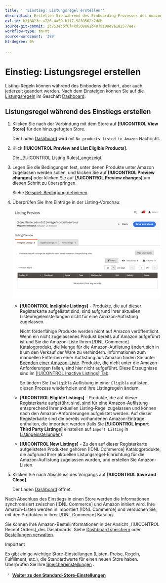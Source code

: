 ```yaml
---
title: '''Einstieg: Listungsregel erstellen"'
description: Erstellen Sie während des Einboarding-Prozesses des Amazon Sales Kanal die anfänglichen Regeln für die Erstellung von Amazon-Listen für Ihre [!DNL Commerce] Produkte.
exl-id: b318823e-a726-4a59-b117-9838562c7d8b
source-git-commit: 2c753ec5f6f4cd509e61b4875e09e9a1a2577ee7
workflow-type: tm+mt
source-wordcount: '389'
ht-degree: 0%

---
```


# Einstieg: Listungsregel erstellen

Listing-Regeln können während des Einbodens definiert, aber auch jederzeit geändert werden. Nach dem Einsteigen können Sie auf die [Listungsregeln](./listing-rules.md) im Geschäft [Dashboard](./amazon-store-dashboard.md).

## Listungsregel während des Einstiegs erstellen

1. Klicken Sie nach der Verbindung mit dem Store auf **[!UICONTROL View Store]** für den hinzugefügten Store.

   Der Laden [Dashboard](./amazon-store-dashboard.md) wird mit `No products listed to Amazon` Nachricht.

1. Klick **[!UICONTROL Preview and List Eligible Products]**.

   Die _[!UICONTROL Listing Rules]_angezeigt.

1. Legen Sie die Bedingungen fest, unter denen Produkte unter Amazon zugelassen werden sollen, und klicken Sie auf **[!UICONTROL Preview changes]** oder klicken Sie auf **[!UICONTROL Preview changes]** um diesen Schritt zu überspringen.

   Siehe [Beispiel: Bedingung definieren](./ob-define-condition-example.md).

1. Überprüfen Sie Ihre Einträge in der Listing-Vorschau:

   ![Listing-Vorschau](assets/amazon-ob-listing-preview.png)

   - **[!UICONTROL Ineligible Listings]** - Produkte, die auf dieser Registerkarte aufgelistet sind, sind aufgrund Ihrer aktuellen Listenregeleinstellungen nicht für eine Amazon-Auflistung zugelassen.

      Nicht förderfähige Produkte werden nicht auf Amazon veröffentlicht. Wenn ein nicht zugelassenes Produkt bereits auf Amazon aufgeführt ist und Sie die Amazon-Liste Ihrem [!DNL Commerce] Katalogprodukt, die Menge für die Amazon-Auflistung ändert sich in `0` um den Verkauf der Ware zu verhindern. Informationen zum manuellen Entfernen einer Auflistung aus Amazon finden Sie unter [Beenden einer Amazon-Liste](./end-listings-manually.md). Produkte, die nicht unter die Amazon-Anforderungen fallen, sind hier nicht aufgeführt. Diese Erzeugnisse sind im [[!UICONTROL Inactive Listings] Tab](./inactive-listings.md).

      So ändern Sie `Ineligible` Auflistung in einer `Eligible` auflisten, diesen Prozess wiederholen und Ihre Listingregeln ändern.

   - **[!UICONTROL Eligible Listings]** - Produkte, die auf dieser Registerkarte aufgeführt sind, sind für eine Amazon-Auflistung entsprechend Ihrer aktuellen Listing-Regel zugelassen und können nach den Amazon-Anforderungen aufgelistet werden. Auf dieser Registerkarte sind die bereits vorhandenen Amazon-Einträge enthalten, die importiert werden (falls Sie **[!UICONTROL Import Third Party Listings]** einstellen auf `Import Listing` in [Listingeinstellungen](./listing-settings.md)).

   - **[!UICONTROL New Listings]** - Zu den auf dieser Registerkarte aufgelisteten Produkten gehören [!DNL Commerce] Katalogprodukte, die aufgrund Ihrer aktuellen Listungsregel-Einrichtung für die Amazon-Auflistung zugelassen wurden, und erstellen Sie Amazon-Listen.

1. Klicken Sie nach Abschluss des Vorgangs auf **[!UICONTROL Save and Close]**.

   Der Laden [Dashboard](./amazon-store-dashboard.md) öffnet.

Nach Abschluss des Einstiegs in einen Store werden die Informationen synchronisiert zwischen [!DNL Commerce] und Amazon initiiert wird. Ihre Amazon-Listen werden in importiert [!DNL Commerce] und versuchen Sie, mit den Produkten in Ihrer [!DNL Commerce] Katalog.

Sie können Ihre Amazon-Bestellinformationen in der Ansicht _[!UICONTROL Recent Orders]_des Dashboards. Siehe [Dashboard speichern](./amazon-store-dashboard.md) oder [Bestellungen verwalten](./managing-orders.md).

>[!IMPORTANT]
>
>Es gibt einige wichtige Store-Einstellungen (Listen, Preise, Regeln, Fulfillment, etc.), die Standardwerte für einen neuen Store haben. Überprüfen Sie Ihre [Speichereinstellungen](./default-store-settings.md) .

![Nächstes Symbol](assets/btn-next.png) [**Weiter zu den Standard-Store-Einstellungen**](./default-store-settings.md)
